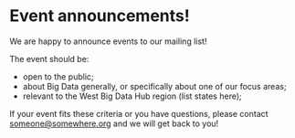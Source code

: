 # Event announcements!

We are happy to announce events to our mailing list!

The event should be:

* open to the public;
* about Big Data generally, or specifically about one of our focus areas;
* relevant to the West Big Data Hub region (list states here);

If your event fits these criteria or you have questions, please
contact someone@somewhere.org and we will get back to you!
